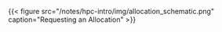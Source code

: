 {{< figure src="/notes/hpc-intro/img/allocation_schematic.png" caption="Requesting an Allocation" >}}

